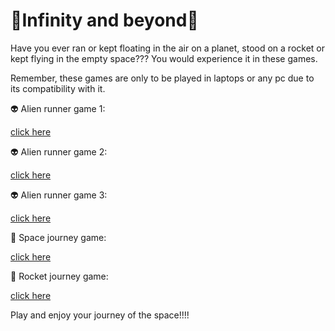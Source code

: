 # 🌌Infinity and beyond🌌

Have you ever ran or kept floating in the air on a planet, stood on a rocket or kept flying in the empty space??? You would experience it in these games.

Remember, these games are only to be played in laptops or any pc due to its compatibility with it.

👽 Alien runner game 1:  

[click here](https://navaneet239.github.io/NPJ_alienRunnerGame/)

👽 Alien runner game 2:  

[click here](https://navaneet239.github.io/alienRunnerGame2/)

👽 Alien runner game 3:  

[click here](https://navaneet239.github.io/alienRunnerGame3/)

🌌 Space journey game: 

[click here](https://navaneet239.github.io/spaceJourney/)

🚀 Rocket journey game: 

[click here](https://navaneet239.github.io/NPJ_Rocket_Journey/)

Play and enjoy your journey of the space!!!!
